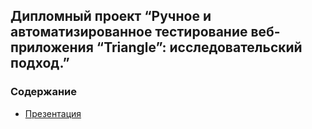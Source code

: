 ## Дипломный проект “Ручное и автоматизированное тестирование веб-приложения “Triangle”: исследовательский подход.”
### Содержание
- [Презентация](Web_application_Triangle/1_presentation.pdf)

